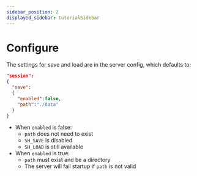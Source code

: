 ```yaml
---
sidebar_position: 2
displayed_sidebar: tutorialSidebar
---
```


# Configure

The settings for save and load are in the server config, which defaults to:

```json
"session":
{
  "save":
  {
    "enabled":false,
    "path":"./data"
  }
}
```

- When `enabled` is false:
  - `path` does not need to exist
  - `SH_SAVE` is disabled
  - `SH_LOAD` is still available
- When `enabled` is true:
  - `path` must exist and be a directory
  - The server will fail startup if `path` is not valid

<br/>


